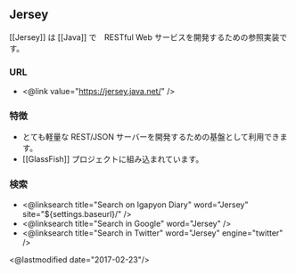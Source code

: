 ## Jersey

[[Jersey]] は [[Java]] で　RESTful Web サービスを開発するための参照実装です。

### URL

* <@link value="https://jersey.java.net/" />

### 特徴

* とても軽量な REST/JSON サーバーを開発するための基盤として利用できます。
* [[GlassFish]] プロジェクトに組み込まれています。

### 検索

* <@linksearch title="Search on Igapyon Diary" word="Jersey" site="${settings.baseurl}/" />
* <@linksearch title="Search in Google" word="Jersey" />
* <@linksearch title="Search in Twitter" word="Jersey" engine="twitter" />

<@lastmodified date="2017-02-23"/>
